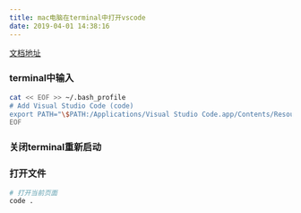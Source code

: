 ```yaml
---
title: mac电脑在terminal中打开vscode
date: 2019-04-01 14:38:16
---
```

[文档地址](https://code.visualstudio.com/docs/setup/mac#_launching-from-the-command-line)
### terminal中输入
```bash
cat << EOF >> ~/.bash_profile
# Add Visual Studio Code (code)
export PATH="\$PATH:/Applications/Visual Studio Code.app/Contents/Resources/app/bin"
EOF
```

### 关闭terminal重新启动

### 打开文件
```bash
# 打开当前页面
code .
```
  